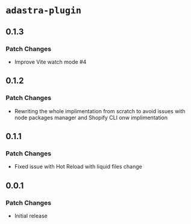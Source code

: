 # `adastra-plugin`

## 0.1.3

### Patch Changes

- Improve Vite watch mode #4

## 0.1.2

### Patch Changes

- Rewriting the whole implimentation from scratch to avoid issues with node packages manager and Shopify CLI onw implimentation

## 0.1.1

### Patch Changes

- Fixed issue with Hot Reload with liquid files change

## 0.0.1

### Patch Changes

- Initial release
